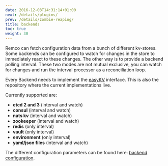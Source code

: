 ```yaml
---
date: 2016-12-03T14:31:14+01:00
next: /details/plugins/
prev: /details/zombie-reaping/
title: backends
toc: true
weight: 30
---
```


Remco can fetch configuration data from a bunch of different kv-stores.
Some backends can be configured to watch for changes in the store to immediately react to these changes.
The other way is to provide a backend polling interval. 
These two modes are not mutual exclusive, you can watch for changes and run the interval processor as a reconciliation loop.

Every Backend needs to implement the [easyKV](https://github.com/HeavyHorst/easyKV) interface.
This is also the repository where the current implementations live.


Currently supported are:

  - **etcd 2 and 3** (interval and watch)
  - **consul** (interval and watch)
  - **nats kv** (interval and watch)
  - **zookeeper** (interval and watch)
  - **redis** (only interval)
  - **vault** (only interval)
  - **environment** (only interval)
  - **yaml/json files** (interval and watch)

The different configuration parameters can be found here: [backend configuration](/config/configuration-options/#backend-configuration-options).
